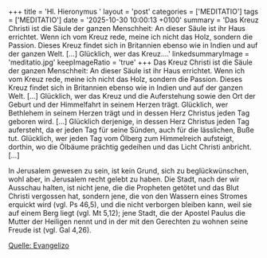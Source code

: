 +++
title = 'Hl. Hieronymus  '
layout = 'post'
categories = ['MEDITATIO']
tags = ['MEDITATIO']
date = '2025-10-30 10:00:13 +0100'
summary = 'Das Kreuz Christi ist die Säule der ganzen Menschheit: An dieser Säule ist ihr Haus errichtet. Wenn ich vom Kreuz rede, meine ich nicht das Holz, sondern die Passion. Dieses Kreuz findet sich in Britannien ebenso wie in Indien und auf der ganzen Welt. […] Glücklich, wer das Kreuz....'
linkedsummaryImage = 'meditatio.jpg'
keepImageRatio = 'true'
+++
Das Kreuz Christi ist die Säule der ganzen Menschheit: An dieser Säule ist ihr Haus errichtet. Wenn ich vom Kreuz rede, meine ich nicht das Holz, sondern die Passion. Dieses Kreuz findet sich in Britannien ebenso wie in Indien und auf der ganzen Welt. […] Glücklich, wer das Kreuz und die Auferstehung sowie den Ort der Geburt und der Himmelfahrt in seinem Herzen trägt.<!--more--> Glücklich, wer Bethlehem in seinem Herzen trägt und in dessen Herz Christus jeden Tag geboren wird. […] Glücklich derjenige, in dessen Herz Christus jeden Tag aufersteht, da er jeden Tag für seine Sünden, auch für die lässlichen, Buße tut. Glücklich, wer jeden Tag vom Ölberg zum Himmelreich aufsteigt, dorthin, wo die Ölbäume prächtig gedeihen und das Licht Christi anbricht. […]
 
In Jerusalem gewesen zu sein, ist kein Grund, sich zu beglückwünschen, wohl aber, in Jerusalem recht gelebt zu haben. Die Stadt, nach der wir Ausschau halten, ist nicht jene, die die Propheten getötet und das Blut Christi vergossen hat, sondern jene, die von den Wassern eines Stromes erquickt wird (vgl. Ps 46,5), und die nicht verborgen bleiben kann, weil sie auf einem Berg liegt (vgl. Mt 5,12); jene Stadt, die der Apostel Paulus die Mutter der Heiligen nennt und in der mit den Gerechten zu wohnen seine Freude ist (vgl. Gal 4,26).



[Quelle: Evangelizo](https://evangeliumtagfuertag.org/DE/gospel)
